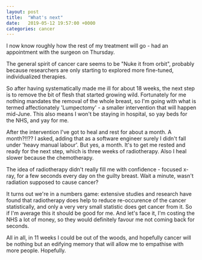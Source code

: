 ```yaml
---
layout: post
title:  "What's next"
date:   2019-05-12 19:57:00 +0000
categories: cancer
---
```

I now know roughly how the rest of my treatment will go - had an appointment with the surgeon on Thursday.

The general spirit of cancer care seems to be "Nuke it from orbit", probably because researchers are only starting to explored more fine-tuned, individualized therapies.

So after having systematically made me ill for about 18 weeks, the next step is to remove the bit of flesh that started growing wild.  Fortunately for me nothing mandates the removal of the whole breast, so I'm going with what is termed affectionately 'Lumpectomy' - a smaller intervention that will happen mid-June. This also means I won't be staying in hospital, so yay beds for the NHS, and yay for me.

After the intervention I've got to heal and rest for about a month.  A month?!!?? I asked, adding that as a software engineer surely I didn't fall under 'heavy manual labour'. But yes, a month. It's to get me rested and ready for the next step, which is three weeks of radiotherapy.  Also I heal slower because the chemotherapy.

The idea of radiotherapy didn't really fill me with confidence - focused x-ray, for a few seconds every day on the guilty breast. Wait a minute, wasn't radiation supposed to cause cancer?

It turns out we're in a numbers game: extensive studies and research have found that radiotherapy does help to reduce re-occurence of the cancer statistically, and only a very very small statistic does get cancer from it.  So if I'm average this it should be good for me. And let's face it, I'm costing the NHS a lot of money, so they would definitely favour me not coming back for seconds.

All in all, in 11 weeks I could be out of the woods, and hopefully cancer will be nothing but an edifying memory that will allow me to empathise with more people.  Hopefully.

